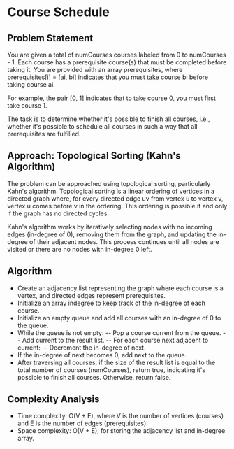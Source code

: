 # Course Schedule

## Problem Statement
You are given a total of numCourses courses labeled from 0 to numCourses - 1. Each course has a prerequisite course(s) that must be completed before taking it. You are provided with an array prerequisites, where prerequisites[i] = [ai, bi] indicates that you must take course bi before taking course ai.

For example, the pair [0, 1] indicates that to take course 0, you must first take course 1.

The task is to determine whether it's possible to finish all courses, i.e., whether it's possible to schedule all courses in such a way that all prerequisites are fulfilled.

## Approach: Topological Sorting (Kahn's Algorithm)
The problem can be approached using topological sorting, particularly Kahn's algorithm. Topological sorting is a linear ordering of vertices in a directed graph where, for every directed edge uv from vertex u to vertex v, vertex u comes before v in the ordering. This ordering is possible if and only if the graph has no directed cycles.

Kahn's algorithm works by iteratively selecting nodes with no incoming edges (in-degree of 0), removing them from the graph, and updating the in-degree of their adjacent nodes. This process continues until all nodes are visited or there are no nodes with in-degree 0 left.

## Algorithm
- Create an adjacency list representing the graph where each course is a vertex, and directed edges represent prerequisites.
- Initialize an array indegree to keep track of the in-degree of each course.
- Initialize an empty queue and add all courses with an in-degree of 0 to the queue.
- While the queue is not empty:
-- Pop a course current from the queue.
-- Add current to the result list.
-- For each course next adjacent to current:
-- Decrement the in-degree of next.
- If the in-degree of next becomes 0, add next to the queue.
- After traversing all courses, if the size of the result list is equal to the total number of courses (numCourses), return true, indicating it's possible to finish all courses. Otherwise, return false.

## Complexity Analysis
- Time complexity: O(V + E), where V is the number of vertices (courses) and E is the number of edges (prerequisites).
- Space complexity: O(V + E), for storing the adjacency list and in-degree array.
